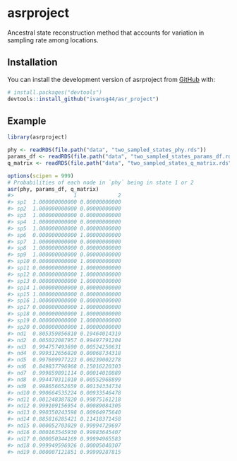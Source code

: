 
<!-- README.md is generated from README.Rmd. Please edit that file -->

# asrproject

<!-- badges: start -->
<!-- badges: end -->

Ancestral state reconstruction method that accounts for variation in
sampling rate among locations.

## Installation

You can install the development version of asrproject from
[GitHub](https://github.com/) with:

``` r
# install.packages("devtools")
devtools::install_github("ivansg44/asr_project")
```

## Example

``` r
library(asrproject)

phy <- readRDS(file.path("data", "two_sampled_states_phy.rds"))
params_df <- readRDS(file.path("data", "two_sampled_states_params_df.rds"))
q_matrix <- readRDS(file.path("data", "two_sampled_states_q_matrix.rds"))

options(scipen = 999)
# Probabilities of each node in `phy` being in state 1 or 2
asr(phy, params_df, q_matrix)
#>                   1             2
#> sp1  1.000000000000 0.00000000000
#> sp2  1.000000000000 0.00000000000
#> sp3  1.000000000000 0.00000000000
#> sp4  1.000000000000 0.00000000000
#> sp5  1.000000000000 0.00000000000
#> sp6  0.000000000000 1.00000000000
#> sp7  1.000000000000 0.00000000000
#> sp8  1.000000000000 0.00000000000
#> sp9  1.000000000000 0.00000000000
#> sp10 0.000000000000 1.00000000000
#> sp11 0.000000000000 1.00000000000
#> sp12 0.000000000000 1.00000000000
#> sp13 0.000000000000 1.00000000000
#> sp14 1.000000000000 0.00000000000
#> sp15 1.000000000000 0.00000000000
#> sp16 1.000000000000 0.00000000000
#> sp17 0.000000000000 1.00000000000
#> sp18 0.000000000000 1.00000000000
#> sp19 0.000000000000 1.00000000000
#> sp20 0.000000000000 1.00000000000
#> nd1  0.805359856810 0.19464014319
#> nd2  0.005022087957 0.99497791204
#> nd3  0.994757493690 0.00524250631
#> nd4  0.999312656820 0.00068734318
#> nd5  0.997609977223 0.00239002278
#> nd6  0.849837796968 0.15016220303
#> nd7  0.999859891114 0.00014010889
#> nd8  0.994470311010 0.00552968899
#> nd9  0.998656652659 0.00134334734
#> nd10 0.990664535224 0.00933546478
#> nd11 0.001248387820 0.99875161218
#> nd12 0.999109156954 0.00089084305
#> nd13 0.990350243598 0.00964975640
#> nd14 0.885816285421 0.11418371458
#> nd15 0.000052703029 0.99994729697
#> nd16 0.000163545930 0.99983645407
#> nd17 0.000050344169 0.99994965583
#> nd18 0.999949596926 0.00005040307
#> nd19 0.000007121851 0.99999287815
```
